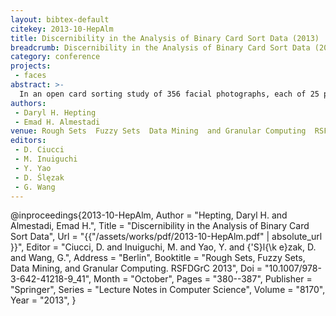 ```yaml
---
layout: bibtex-default
citekey: 2013-10-HepAlm
title: Discernibility in the Analysis of Binary Card Sort Data (2013)
breadcrumb: Discernibility in the Analysis of Binary Card Sort Data (2013)
category: conference
projects:
 - faces
abstract: >-
  In an open card sorting study of 356 facial photographs, each of 25 participants created an unconstrained number of piles. We consider all 63,190 possible pairs of photos: if both photos are in the same pile for a participant, we consider them as rated similar; otherwise we consider them as rated dissimilar. Each pair of photos is an attribute in an information system where the participants are the objects. We consider whether the attribute values permit accurate classification of the objects according to binary decision classes, without loss of generality. We propose a discernibility coefficient to measure the support of an attribute for classification according to a given decision class pair. We hypothesize that decision class pairs with the support of many attributes are more representative of the data than those with the support of few attributes. We present some computational experiments and discuss opportunities for future work.
authors:
 - Daryl H. Hepting
 - Emad H. Almestadi
venue: Rough Sets  Fuzzy Sets  Data Mining  and Granular Computing  RSFDGrC 2013
editors:
 - D. Ciucci
 - M. Inuiguchi
 - Y. Yao
 - D. Ślęzak
 - G. Wang
---
```

@inproceedings{2013-10-HepAlm,
	Author =  "Hepting, Daryl H. and Almestadi, Emad H.",
	Title =  "Discernibility in the Analysis of Binary Card Sort Data",
	Url = \"{{"/assets/works/pdf/2013-10-HepAlm.pdf" | absolute_url }}\",
	Editor =  "Ciucci, D. and Inuiguchi, M. and Yao, Y. and {\'S}l{\k e}zak, D. and Wang, G.",
	Address =  "Berlin",
	Booktitle =  "Rough Sets, Fuzzy Sets, Data Mining, and Granular Computing. RSFDGrC 2013",
	Doi =  "10.1007/978-3-642-41218-9\_41",
	Month =  "October",
	Pages =  "380--387",
	Publisher =  "Springer",
	Series =  "Lecture Notes in Computer Science",
	Volume =  "8170",
	Year =  "2013",
}
